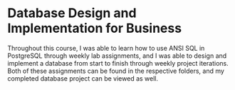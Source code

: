 # Database Design and Implementation for Business

Throughout this course, I was able to learn how to use ANSI SQL in PostgreSQL through weekly lab assignments, and I was able to design and implement a database from start to finish through weekly project iterations.
Both of these assignments can be found in the respective folders, and my completed database project can be viewed as well.
